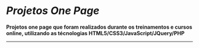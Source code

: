 # **_Projetos One Page_**
 **Projetos one page que foram realizados durante os treinamentos e cursos online, utilizando as técnologias HTML5/CSS3/JavaScript/JQuery/PHP**
 ***

